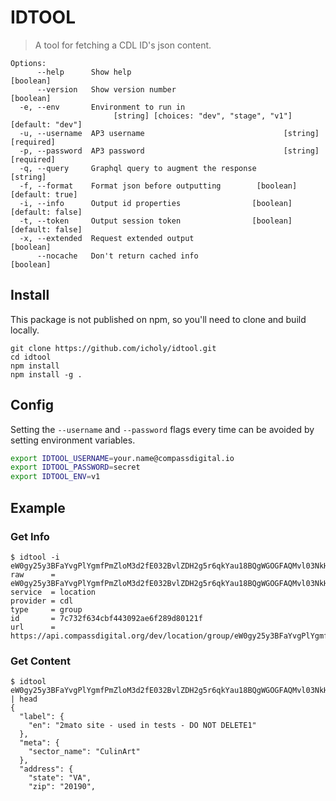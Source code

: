 # IDTOOL

> A tool for fetching a CDL ID's json content.

```
Options:
      --help      Show help                                            [boolean]
      --version   Show version number                                  [boolean]
  -e, --env       Environment to run in
                       [string] [choices: "dev", "stage", "v1"] [default: "dev"]
  -u, --username  AP3 username                               [string] [required]
  -p, --password  AP3 password                               [string] [required]
  -q, --query     Graphql query to augment the response                 [string]
  -f, --format    Format json before outputting        [boolean] [default: true]
  -i, --info      Output id properties                [boolean] [default: false]
  -t, --token     Output session token                [boolean] [default: false]
  -x, --extended  Request extended output                              [boolean]
      --nocache   Don't return cached info                             [boolean]
```

## Install

This package is not published on npm, so you'll need to clone and build locally.

```
git clone https://github.com/icholy/idtool.git
cd idtool
npm install
npm install -g .
```

## Config

Setting the `--username` and `--password` flags every time can be avoided by setting environment variables.

```sh
export IDTOOL_USERNAME=your.name@compassdigital.io
export IDTOOL_PASSWORD=secret
export IDTOOL_ENV=v1
```

## Example

### Get Info

```
$ idtool -i eW0gy25y3BFaYvgPlYgmfPmZloM3d2fE032BvlZDH2g5r6qkYau18BQgWGOGFAQMvl03NkHX80
raw      = eW0gy25y3BFaYvgPlYgmfPmZloM3d2fE032BvlZDH2g5r6qkYau18BQgWGOGFAQMvl03NkHX80
service  = location
provider = cdl
type     = group
id       = 7c732f634cbf443092ae6f289d80121f
url      = https://api.compassdigital.org/dev/location/group/eW0gy25y3BFaYvgPlYgmfPmZloM3d2fE032BvlZDH2g5r6qkYau18BQgWGOGFAQMvl03NkHX80
```

### Get Content

```
$ idtool eW0gy25y3BFaYvgPlYgmfPmZloM3d2fE032BvlZDH2g5r6qkYau18BQgWGOGFAQMvl03NkHX80 | head 
{
  "label": {
    "en": "2mato site - used in tests - DO NOT DELETE1"
  },
  "meta": {
    "sector_name": "CulinArt"
  },
  "address": {
    "state": "VA",
    "zip": "20190",
```
